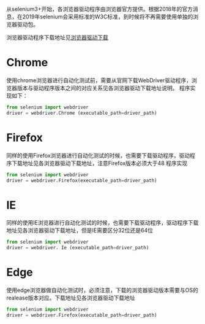 从selenium3+开始，各浏览器驱动程序由浏览器官方提供。根据2018年的官方消息，在2019年selenium会采用标准的W3C标准，到时候将不再需要使用单独的浏览器驱动包。

浏览器驱动程序下载地址见[浏览器驱动下载](/addition/browser/)
# Chrome
使用chrome浏览器进行自动化测试前，需要从官网下载WebDriver驱动程序，浏览器版本与驱动程序版本之间的对应关系见各浏览器驱动下载地址说明。
程序实现如下：
```python
from selenium import webdriver
driver = webdriver.Chrome (executable_path=driver_path)
```

# Firefox
同样的使用Firefox浏览器进行自动化测试的时候，也需要下载驱动程序，驱动程序下载地址见各浏览器驱动下载地址，注意Firefox版本必须大于48
程序实现
```python
from selenium import webdriver
driver = webdriver.Firefox(executable_path=driver_path)
```
# IE
同样的使用IE浏览器进行自动化测试的时候，也需要下载驱动程序，驱动程序下载地址见各浏览器驱动下载地址，但是IE需要区分32位还是64位
```python
from selenium import webdriver
driver = webdriver. Ie (executable_path=driver_path)
```
# Edge
使用edge浏览器做自动化测试时，必须注意，下载的浏览器驱动版本需要与OS的realease版本对应。下载地址见各浏览器驱动下载地址
```python
from selenium import webdriver
driver = webdriver.Firefox(executable_path=driver_path)
```